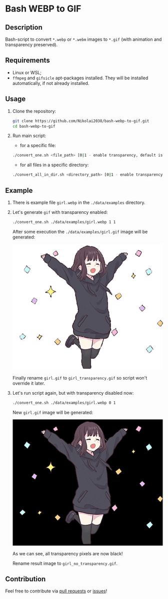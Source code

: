 # Bash WEBP to GIF

## Description

Bash-script to convert `*.webp` or `*.webm` images to `*.gif` (with animation and transparency preserved).

## Requirements

- Linux or WSL;
- `ffmpeg` and `gifsicle` apt-packages installed. They will be installed automatically, if not already installed.

## Usage

1. Clone the repository:

    ```bash
    git clone https://github.com/Nikolai2038/bash-webp-to-gif.git
    cd bash-webp-to-gif
    ```

2. Run main script:

    - for a specific file:

    ```bash
    ./convert_one.sh <file_path> [0|1 - enable transparency, default is 1] [0|1|2 - compression level, default is 1]
    ```

    - for all files in a specific directory:

    ```bash
    ./convert_all_in_dir.sh <directory_path> [0|1 - enable transparency, default is 1] [0|1|2 - compression level, default is 1]
    ```

## Example

1. There is example file `girl.webp` in the `./data/examples` directory.

2. Let's generate `gif` with transparency enabled:

    ```bash
    ./convert_one.sh ./data/examples/girl.webp 1 1
    ```

    After some execution the `./data/examples/girl.gif` image will be generated:

    ![output gif image](data/examples/girl_transparency.gif)

    Finally rename `girl.gif` to `girl_transparency.gif` so script won't override it later.

3. Let's run script again, but with transparency disabled now:

    ```bash
    ./convert_one.sh ./data/examples/girl.webp 0 1
    ```

    New `girl.gif` image will be generated:

    ![output gif image](data/examples/girl_no_transparency.gif)

    As we can see, all transparency pixels are now black!

    Rename result image to `girl_no_transparency.gif`.

## Contribution

Feel free to contribute via [pull requests](https://github.com/Nikolai2038/bash-webp-to-gif/pulls) or [issues](https://github.com/Nikolai2038/bash-webp-to-gif/issues)!
